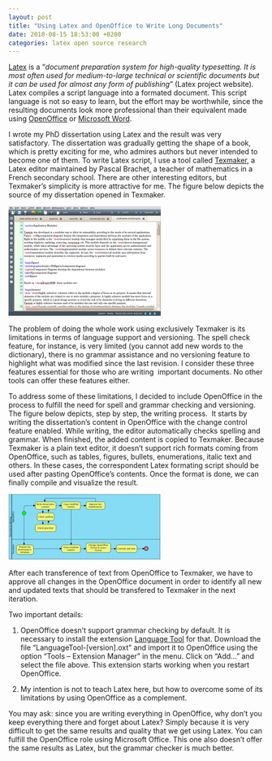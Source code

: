 ```yaml
---
layout: post
title: "Using Latex and OpenOffice to Write Long Documents"
date: 2010-08-15 18:53:00 +0200
categories: latex open source research
---
```


[Latex](http://www.latex-project.org/) is a “_document preparation system for high-quality typesetting. It is most often used for medium-to-large technical or scientific documents but it can be used for almost any form of publishing_” (Latex project website). Latex compiles a script language into a formated document. This script language is not so easy to learn, but the effort may be worthwhile, since the resulting documents look more professional than their equivalent made using [OpenOffice](http://www.openoffice.org/) or [Microsoft Word](http://office.microsoft.com/).

I wrote my PhD dissertation using Latex and the result was very satisfactory. The dissertation was gradually getting the shape of a book, which is pretty exciting for me, who admires authors but never intended to become one of them. To write Latex script, I use a tool called [Texmaker](http://www.xm1math.net/texmaker/), a Latex editor maintained by Pascal Brachet, a teacher of mathematics in a French secondary school. There are other interesting editors, but Texmaker’s simplicity is more attractive for me. The figure below depicts the source of my dissertation opened in Texmaker.

![thesis-texmaker-300x216.png](/images/posts/thesis-texmaker-300x216.png)

The problem of doing the whole work using exclusively Texmaker is its limitations in terms of language support and versioning. The spell check feature, for instance, is very limited (you cannot add new words to the dictionary), there is no grammar assistance and no versioning feature to highlight what was modified since the last revision. I consider these three features essential for those who are writing  important documents. No other tools can offer these features either.

To address some of these limitations, I decided to include OpenOffice in the process to fulfill the need for spell and grammar checking and versioning. The figure below depicts, step by step, the writing process.  It starts by writing the dissertation’s content in OpenOffice with the change control feature enabled. While writing, the editor automatically checks spelling and grammar. When finished, the added content is copied to Texmaker. Because Texmaker is a plain text editor, it doesn’t support rich formats coming from OpenOffice, such as tables, figures, bullets, enumerations, italic text and others. In these cases, the correspondent Latex formating script should be used after pasting OpenOffice’s contents. Once the format is done, we can finally compile and visualize the result.

![dissertation-writing-process-300x130.png](/images/posts/dissertation-writing-process-300x130.png)

After each transference of text from OpenOffice to Texmaker, we have to approve all changes in the OpenOffice document in order to identify all new and updated texts that should be transfered to Texmaker in the next iteration.

Two important details:

1. OpenOffice doesn’t support grammar checking by default. It is necessary to install the extension [Language Tool](http://extensions.services.openoffice.org/pt-br/project/languagetool) for that. Download the file “LanguageTool-[version].oxt” and import it to OpenOffice using the option “Tools – Extension Manager” in the menu. Click on “Add…” and select the file above. This extension starts working when you restart OpenOffice.

2. My intention is not to teach Latex here, but how to overcome some of its limitations by using OpenOffice as a complement.

You may ask: since you are writing everything in OpenOffice, why don’t you keep everything there and forget about Latex? Simply because it is very difficult to get the same results and quality that we get using Latex. You can fulfill the OpenOffice role using Microsoft Office. This one also doesn’t offer the same results as Latex, but the grammar checker is much better.
